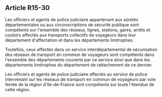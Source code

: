Article R15-30
----
Les officiers et agents de police judiciaire appartenant aux sûretés
départementales ou aux circonscriptions de sécurité publique sont compétents sur
l'ensemble des réseaux, lignes, stations, gares, arrêts et couloirs affectés aux
transports collectifs de voyageurs dans leur département d'affectation et dans
les départements limitrophes.

Toutefois, ceux affectés dans un service interdépartemental de sécurisation des
réseaux de transport en commun de voyageurs sont compétents dans l'ensemble des
départements couverts par ce service ainsi que dans les départements limitrophes
du département de rattachement de ce dernier.

Les officiers et agents de police judiciaire affectés au service de police
intervenant sur les réseaux de transport en commun de voyageurs par voie ferrée
de la région d'Ile-de-France sont compétents sur toute l'étendue de cette
région.
